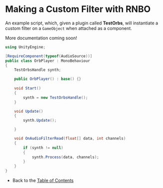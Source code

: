 # Making a Custom Filter with RNBO

An example script, which, given a plugin called **TestOrbs**, will instantiate a custom filter on a `GameObject` when attached as a component.

More documentation coming soon!

```csharp
using UnityEngine;

[RequireComponent(typeof(AudioSource))]
public class OrbPlayer : MonoBehaviour
{
    TestOrbsHandle synth;

    public OrbPlayer() : base() {}
    
    void Start()
    {
        synth = new TestOrbsHandle();
    }

    void Update()
    {
        synth.Update();

    }

    void OnAudioFilterRead(float[] data, int channels) 
    {
        if (synth != null)
        {
            synth.Process(data, channels);
        }    
    }
}

```

- Back to the [Table of Contents](INDEX.md)
